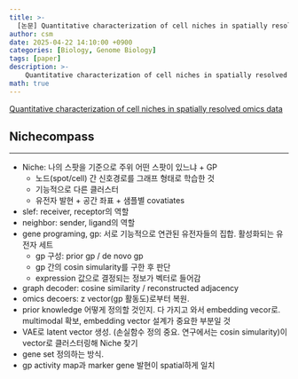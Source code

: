 ```yaml
---
title: >-
  [논문] Quantitative characterization of cell niches in spatially resolved omics data
author: csm
date: 2025-04-22 14:10:00 +0900
categories: [Biology, Genome Biology]
tags: [paper]
description: >-
    Quantitative characterization of cell niches in spatially resolved omics data 논문 발표를 듣고
math: true
---
```


[Quantitative characterization of cell niches in spatially resolved omics data](https://doi.org/10.1038/s41588-025-02120-6)


## Nichecompass
---
- Niche: 나의 스팟을 기준으로 주위 어떤 스팟이 있느냐 + GP
    - 노드(spot/cell) 간 신호경로를 그래프 형태로 학습한 것
    - 기능적으로 다른 클러스터
    - 유전자 발현 + 공간 좌표 + 샘플별 covatiates
- slef: receiver, receptor의 역할
- neighbor: sender, ligand의 역할
- gene programing, gp: 서로 기능적으로 연관된 유전자들의 집합. 활성화되는 유전자 세트
    - gp 구성: prior gp / de novo gp
    - gp 간의 cosin simularity를 구한 후 판단
    - expression 값으로 결정되는 정보가 벡터로 들어감
- graph decoder: cosine similarity / reconstructed adjacency
- omics decoers: z vector(gp 활동도)로부터 복원.
- prior knowledge 어떻게 정의할 것인지. 다 가지고 와서 embedding vecor로. multimodal 확보, embedding vector 설계가 중요한 부분일 것
- VAE로 latent vector 생성. (손실함수 정의 중요. 연구에서는 cosin simularity)이 vector로 클러스터링해 Niche 찾기
- gene set 정의하는 방식.
- gp activity map과 marker gene 발현이 spatial하게 일치
